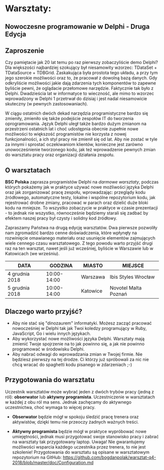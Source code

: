 # Warsztaty: 

## Nowoczesne programowanie w Delphi - Druga Edycja

## Zaproszenie

Czy pamiętacie jak 20 lat temu po raz pierwszy zobaczyliście demo Delphi? Dla większości najbardziej szokujący był niesamowity wzorzec: TDataSet + TDataSource + TDBGrid. Zaskakująca była prostota tego układu, a przy tym jego szerokie możliwości oraz to, że pracował z dowolną bazą danych. Gdy odkryliście możliwości jakie dają zdarzenia tych komponentów to zapewne byliście pewni, że oglądacie przełomowe narzędzie. Faktycznie tak było z Delphi. Dwadzieścia lat w informatyce to wieczność, ale mimo to wzorzec wprowadzony w Delphi 1 przetrwał do dzisiaj i jest nadal niesamowicie skuteczny (w pewnych zastosowaniach). 

W ciągu ostatnich dwóch dekad narzędzia programistyczne bardzo się zmieniły, zmieniło się także podejście zespołów IT do tworzenia oprogramowania. Język Delphi uległ także bardzo dużym zmianom na przestrzeni ostatnich lat i choć udostępnia obecnie zupełnie nowe możliwości to większość programistów nie korzysta z nowej funkcjonalności, a ich styl pracy nie zmienił się od lat. Aby nie zostać w tyle za innymi i sprostać oczekiwaniom klientów, konieczne jest zarówno unowocześnienie tworzonego kodu, jak też wprowadzenie pewnych zmian do warsztatu pracy oraz organizacji działania zespołu. 

## O warsztatach

**BSC Polska** zaprasza programistów Delphi na *darmowe warsztaty*, podczas których pokażemy jak w praktyce używać nowe możliwości języka Delphi oraz jak zorganizować pracę zespołu, wprowadzając: przeglądy kodu źródłowego, automatyczne testy, lokalne i wspólne repozytorium kodu, jak rejestrować drobne zmiany, pracować w parach oraz dzielić duże bloki kodu na mniejsze. To wszystko zobaczycie w praktyce w czasie prezentacji - to jednak nie wszystko, równocześnie będziemy starali się zadbać by efektem naszej pracy był czysty i solidny kod źródłowy.

Zapraszamy Państwa na drugą edycję warsztatów. Dwa pierwsze pozwoliły nam zgromadzić bardzo cenne doświadczenia, które wpłynęły na rozwinięcie omawianego materiału oraz usunięcie elementów zajmujących wiele cennego czasu warsztatowego. Z tego powodu warto przyjść drugi raz na ten warsztat, nawet jeśli już wcześniej, byliście w Warszawie lub w Katowicach (we wrześniu).


| DATA | GODZINA | MIASTO | MIEJSCE |
|-|-|-|-|
| 4 grudnia 2018 | 10:00-14:00 | Warszawa | Ibis Styles Wrocław |
| 5 grudnia 2018 | 10:00-14:00 | Katowice | Novotel Malta Poznań |

## Dlaczego warto przyjść?

* Aby nie stać się "dinozaurem" informatyki. Możesz zacząć pracować nowocześniej w Delphi tak jak Twoi koledzy programujący w Ruby, JavaScript, Go i wielu innych językach.
* Aby wykorzystać nowe możliwości języka Delphi. Warsztaty mają zmienić Twoje spojrzenie na to jak powinno się, a jak nie powinno programować w środowisku Delphi. 
* Aby nabrać odwagi do wprowadzania zmian w Twojej firmie. Nie będziesz pierwszy na tej drodze. Ci którzy już spróbowali za nic nie chcą wracać do spaghetti kodu pisanego w zdarzeniach ;-)

## Przygotowania do warsztatu

Uczestnik warsztatów może wybrać jeden z dwóch trybów pracy (jedną z ról):
**obserwator** lub **aktywny programista**. Uczestniczenie w warsztatach w każdej z obu ról ma sens. Jednak zachęcamy do aktywnego uczestnictwa, choć wymaga to więcej pracy. 

* **Obserwator** będzie mógł w spokoju śledzić pracę trenera oraz aktywistów, dzięki temu nie przeoczy żadnych ważnych treści.

* **Aktywny programista** będzie mógł w praktyce wypróbować nowe umiejętności, jednak musi przygotować swoje stanowisko pracy i zabrać na warsztaty tak przygotowany laptop. Uwaga! Nie gwarantujemy możliwości wsparcia każdego uczestnika przez trenera, to nie jest szkolenie!
Przygotowania do warsztatu są opisane w warsztatowym repozytorium na GitHub:
https://github.com/bogdanpolak/warsztat-q4-2018/blob/master/doc/Configuration.md